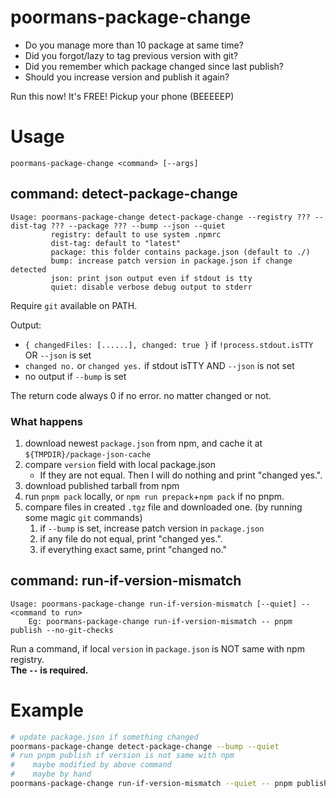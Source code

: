 # poormans-package-change

-   Do you manage more than 10 package at same time?
-   Did you forgot/lazy to tag previous version with git?
-   Did you remember which package changed since last publish?
-   Should you increase version and publish it again?

Run this now! It's FREE! Pickup your phone (BEEEEEP)

# Usage

```
poormans-package-change <command> [--args]
```

## command: detect-package-change

```
Usage: poormans-package-change detect-package-change --registry ??? --dist-tag ??? --package ??? --bump --json --quiet
         registry: default to use system .npmrc
         dist-tag: default to "latest"
         package: this folder contains package.json (default to ./)
         bump: increase patch version in package.json if change detected
		 json: print json output even if stdout is tty
		 quiet: disable verbose debug output to stderr
```

Require `git` available on PATH.

Output:

-   `{ changedFiles: [......], changed: true }` if `!process.stdout.isTTY` OR `--json` is set
-   `changed no.` or `changed yes.` if stdout isTTY AND `--json` is not set
-   no output if `--bump` is set

The return code always 0 if no error. no matter changed or not.

### What happens

1. download newest `package.json` from npm, and cache it at `${TMPDIR}/package-json-cache`
1. compare `version` field with local package.json
    - If they are not equal. Then I will do nothing and print "changed yes.".
1. download published tarball from npm
1. run `pnpm pack` locally, or `npm run prepack`+`npm pack` if no pnpm.
1. compare files in created `.tgz` file and downloaded one. (by running some magic `git` commands)
    1. if `--bump` is set, increase patch version in `package.json`
    2. if any file do not equal, print "changed yes.".
    3. if everything exact same, print "changed no."

## command: run-if-version-mismatch

```
Usage: poormans-package-change run-if-version-mismatch [--quiet] -- <command to run>
	Eg: poormans-package-change run-if-version-mismatch -- pnpm publish --no-git-checks
```

Run a command, if local `version` in `package.json` is NOT same with npm registry.  
**The `--` is required.**

# Example

```bash
# update package.json if something changed
poormans-package-change detect-package-change --bump --quiet
# run pnpm publish if version is not same with npm
#    maybe modified by above command
#    maybe by hand
poormans-package-change run-if-version-mismatch --quiet -- pnpm publish --no-git-checks
```
